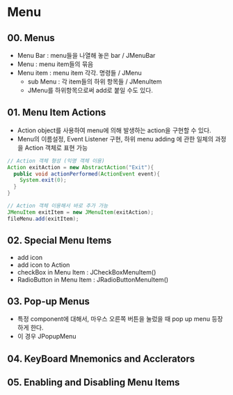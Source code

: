 # Menu


## 00. Menus
  - Menu Bar : menu들을 나열해 놓은 bar / JMenuBar
  - Menu : menu item들의 묶음
  - Menu item : menu item 각각. 명령들 / JMenu
    - sub Menu : 각 item들의 하위 항목들 / JMenuItem
    - JMenu를 하위항목으로써 add로 붙일 수도 있다.


## 01. Menu Item Actions
  - Action object를 사용하여 menu에 의해 발생하는 action을 구현할 수 있다.
  - Menu의 이름설정, Event Listener 구현, 하위 menu adding 에 관한 일체의 과정을 Action 객체로 표현 가능

```java
// Action 객체 형성 (익명 객체 이용)
Action exitAction = new AbstractAction("Exit"){
  public void actionPerformed(ActionEvent event){
    System.exit(0);
  }
}

// Action 객체 이용해서 바로 추가 가능
JMenuItem exitItem = new JMenuItem(exitAction);
fileMenu.add(exitItem);
```


## 02. Special Menu Items
  - add icon
  - add icon to Action
  - checkBox in Menu Item : JCheckBoxMenuItem()
  - RadioButton in Menu Item : JRadioButtonMenuItem()


## 03. Pop-up Menus
  - 특정 component에 대해서, 마우스 오른쪽 버튼을 눌렀을 때 pop up menu 등장하게 한다.
  - 이 경우 JPopupMenu


## 04. KeyBoard Mnemonics and Acclerators
 

## 05. Enabling and Disabling Menu Items











